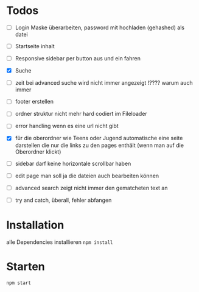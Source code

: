 # Todos

- [ ] Login Maske überarbeiten, password mit hochladen (gehashed) als datei
- [ ] Startseite inhalt
- [ ] Responsive sidebar per button aus und ein fahren
- [x] Suche
- [ ] zeit bei advanced suche wird nicht immer angezeigt !???? warum auch immer
- [ ] footer erstellen
- [ ] ordner struktur nicht mehr hard codiert im Fileloader
- [ ] error handling wenn es eine url nicht gibt
- [x] für die oberordner wie Teens oder Jugend automatische eine seite darstellen die nur die links zu den pages enthält (wenn man auf die Oberordner klickt)
- [ ] sidebar darf keine horizontale scrollbar haben
- [ ] edit page man soll ja die dateien auch bearbeiten können
- [ ] advanced search zeigt nicht immer den gematcheten text an
- [ ] try and catch, überall, fehler abfangen


# Installation
alle Dependencies installieren
``npm install``
# Starten
``npm start``
